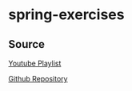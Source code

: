 # spring-exercises

## Source
[Youtube Playlist](https://www.youtube.com/watch?v=SgEKTJa3Myk&list=PLd0jsEi3hUAfg1-tqxFvDA9q-kpZ4q4uE)

[Github Repository](https://github.com/HaydiKodlayalim/spring-examples) 
